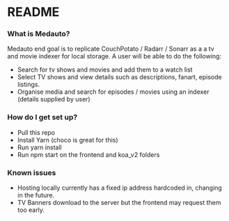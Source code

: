 # README #

### What is Medauto? ###

Medauto end goal is to replicate CouchPotato / Radarr / Sonarr as a a tv and movie indexer for local storage. A user will be able to do the following:

* Search for tv shows and movies and add them to a watch list
* Select TV shows and view details such as descriptions, fanart, episode listings.
* Organise media and search for episodes / movies using an indexer (details supplied by user)

### How do I get set up? ###

* Pull this repo
* Install Yarn (choco is great for this)
* Run yarn install
* Run npm start on the frontend and koa_v2 folders

### Known issues ###

* Hosting locally currently has a fixed ip address hardcoded in, changing in the future.
* TV Banners download to the server but the frontend may request them too early.